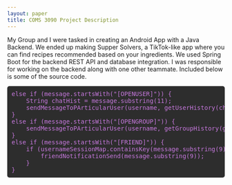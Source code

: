 ```yaml
---
layout: paper
title: COMS 3090 Project Description
---
```


My Group and I were tasked in creating an Android App with a Java Backend. 
We ended up making Supper Solvers, a TikTok-like app where you can find recipes recommended based on your ingredients. We used Spring Boot for the backend REST API and database integration. I was responsible for working on the backend along with one other teammate. Included below is some of the source code.


<pre style="background-color:#2d2d2d;color:#c678dd;padding:10px;border-radius:5px;overflow-x:auto;font-family:monospace;">
else if (message.startsWith("[OPENUSER]")) {
    String chatHist = message.substring(11);
    sendMessageToPArticularUser(username, getUserHistory(chatHist, username));
} 
else if (message.startsWith("[OPENGROUP]")) {
    sendMessageToPArticularUser(username, getGroupHistory(groupID));
} 
else if (message.startsWith("[FRIEND]")) {
    if (usernameSessionMap.containsKey(message.substring(9))) {
        friendNotificationSend(message.substring(9));
    }
}
</pre>

